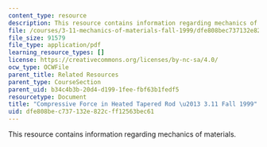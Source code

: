 ```yaml
---
content_type: resource
description: This resource contains information regarding mechanics of materials.
file: /courses/3-11-mechanics-of-materials-fall-1999/dfe808bec737132e822cff12563bec61_MIT3_11F99_p113.pdf
file_size: 91579
file_type: application/pdf
learning_resource_types: []
license: https://creativecommons.org/licenses/by-nc-sa/4.0/
ocw_type: OCWFile
parent_title: Related Resources
parent_type: CourseSection
parent_uid: b34c4b3b-20d4-d199-1fee-fbf63b1fedf5
resourcetype: Document
title: "Compressive Force in Heated Tapered Rod \u2013 3.11 Fall 1999"
uid: dfe808be-c737-132e-822c-ff12563bec61
---
```

This resource contains information regarding mechanics of materials.